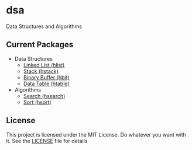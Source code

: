 # dsa
Data Structures and Algorithms


## Current Packages #
* Data Structures
	* [Linked List (hlist)](https://godoc.org/github.com/snhilde/dsa/data_structures/hlist)
	* [Stack (hstack)](https://godoc.org/github.com/snhilde/dsa/data_structures/hstack)
	* [Binary Buffer (hbit)](https://godoc.org/github.com/snhilde/dsa/data_structures/hbit)
	* [Data Table (htable)](https://godoc.org/github.com/snhilde/dsa/data_structures/htable)
* Algorithms
	* [Search (hsearch)](https://godoc.org/github.com/snhilde/dsa/algorithms/hsearch)
	* [Sort (hsort)](https://godoc.org/github.com/snhilde/dsa/algorithms/hsort)


## License ##
This project is licensed under the MIT License. Do whatever you want with it.
See the [LICENSE](LICENSE) file for details
